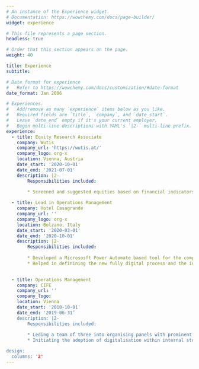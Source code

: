 ```yaml
---
# An instance of the Experience widget.
# Documentation: https://wowchemy.com/docs/page-builder/
widget: experience

# This file represents a page section.
headless: true

# Order that this section appears on the page.
weight: 40

title: Experience
subtitle:

# Date format for experience
#   Refer to https://wowchemy.com/docs/customization/#date-format
date_format: Jan 2006

# Experiences.
#   Add/remove as many `experience` items below as you like.
#   Required fields are `title`, `company`, and `date_start`.
#   Leave `date_end` empty if it's your current employer.
#   Begin multi-line descriptions with YAML's `|2-` multi-line prefix.
experience:
  - title: Equity Research Associate
    company: Wutis
    company_url: 'https://wutis.at/'
    company_logo: org-x
    location: Vienna, Austria
    date_start: '2020-10-01'
    date_end: '2021-07-01'
    description: |2-
        Responsibilities included:
        
        * Screened and suggested equities based on financial indicators for a €6b ESG fund of Erste Bank Group,largest Austrian bank, gaining exposure to different companies spanning 3 sectors. Participated and won McKinsey pitching competitions for equity reports evaluated according to the official CFA.

  - title: Lead in Operations Management
    company: Hotel Casagrande
    company_url: ''
    company_logo: org-x
    location: Bolzano, Italy
    date_start: '2020-03-01'
    date_end: '2020-10-01'
    description: |2- 
        Responsibilities included:
     
        * Developed a Micrososft Power Automate based tool for the company to track Product Returns
        * Helped in definining the new fully digital process and the information flow between teams

     
  - title: Operations Management
    company: CIFE
    company_url: ''
    company_logo: 
    location: Vienna
    date_start: '2018-10-01'
    date_end: '2019-06-31’
    description: |2-
        Responsibilities included:
        
        * Leding a team of three into organising panels with prominent figures of the European Institutions such as the High Representative of the EU for Foreign Affairs and the Minister of Foreign Affairs of Vatican City
        * Initiating the adoption of digitalisation within internal structure of company by creating databases for data collection for better decision making.

design:
  columns: '2'
---
```


